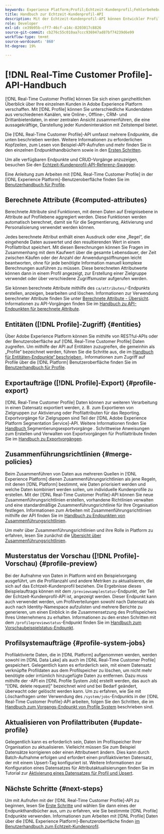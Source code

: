 ```yaml
---
keywords: Experience Platform;Profil;Echtzeit-Kundenprofil;Fehlerbehebung;API;Einheitliches Profil;Einheitliches Profil;Profil;rtcp;Profil aktivieren;Profil aktivieren
title: Handbuch zur Echtzeit-Kundenprofil-API
description: Mit der Echtzeit-Kundenprofil-API können Entwickler Profildaten untersuchen und mit ihnen arbeiten, einschließlich Profilen anzeigen, Zusammenführungsrichtlinien erstellen und aktualisieren, Profildaten exportieren oder als Beispiel verwenden und Profildaten löschen, die nicht mehr erforderlich sind oder irrtümlich hinzugefügt wurden. In diesem Handbuch erfahren Sie, wie Sie wichtige Vorgänge mit der API durchführen.
role: Developer
exl-id: ce39b95b-cff7-46cf-a14c-8203017c8826
source-git-commit: cb276c55c010aa7ccc936947ad87bf74239d6e99
workflow-type: tm+mt
source-wordcount: '860'
ht-degree: 19%

---
```


# [!DNL Real-Time Customer Profile]-API-Handbuch

[!DNL Real-Time Customer Profile] können Sie sich einen ganzheitlichen Überblick über Ihre einzelnen Kunden in Adobe Experience Platform verschaffen. Mit [!DNL Profile] können Sie unterschiedliche Kundendaten aus verschiedenen Kanälen, wie Online-, Offline-, CRM- und Drittanbieterdaten, in einer zentralen Ansicht zusammenführen, die eine aussagekräftige, Darstellung jeder Kundeninteraktion mit Zeitstempel bietet.

Die [!DNL Real-Time Customer Profile]-API umfasst mehrere Endpunkte, die unten beschrieben werden. Weitere Informationen zu erforderlichen Kopfzeilen, zum Lesen von Beispiel-API-Aufrufen und mehr finden Sie in den einzelnen Endpunkthandbüchern sowie in den [Ersten Schritten](getting-started.md).

Um alle verfügbaren Endpunkte und CRUD-Vorgänge anzuzeigen, besuchen Sie den [Echtzeit-Kundenprofil-API-Referenz-Swagger](https://www.adobe.com/go/profile-apis-en).

Eine Anleitung zum Arbeiten mit [!DNL Real-Time Customer Profile] in der [!DNL Experience Platform]-Benutzeroberfläche finden Sie im [Benutzerhandbuch für Profile](../ui/user-guide.md).

## Berechnete Attribute {#computed-attributes}

Berechnete Attribute sind Funktionen, mit denen Daten auf Ereignisebene in Attribute auf Profilebene aggregiert werden. Diese Funktionen werden automatisch berechnet, damit sie für die Segmentierung, Aktivierung und Personalisierung verwendet werden können.

Jedes berechnete Attribut enthält einen Ausdruck oder eine „Regel“, die eingehende Daten auswertet und den resultierenden Wert in einem Profilattribut speichert. Mit diesen Berechnungen können Sie Fragen im Zusammenhang mit dem Kaufwert über die gesamte Lebensdauer, der Zeit zwischen Käufen oder der Anzahl der Anwendungsöffnungen leicht beantworten, ohne für jede benötigte Information manuell komplexe Berechnungen ausführen zu müssen. Diese berechneten Attributwerte können dann in einem Profil angezeigt, zur Erstellung einer Zielgruppe verwendet oder über verschiedene Zugriffsmuster aufgerufen werden.

Sie können berechnete Attribute mithilfe des `ca/attributes/`-Endpunkts erstellen, anzeigen, bearbeiten und löschen. Informationen zur Verwendung berechneter Attribute finden Sie unter [Berechnete Attribute - Übersicht](../computed-attributes/overview.md). Informationen zu API-Vorgängen finden Sie im [Handbuch zu API-Endpunkten für berechnete Attribute](../computed-attributes/api.md).

## Entitäten ([!DNL Profile]-Zugriff) {#entities}

Über Adobe Experience Platform können Sie mithilfe von RESTful-APIs oder der Benutzeroberfläche auf [!DNL Real-Time Customer Profile] Daten zugreifen. Um mithilfe der API auf Entitäten zuzugreifen, die gemeinhin als „Profile“ bezeichnet werden, führen Sie die Schritte aus, die im [Handbuch für Entitäten-Endpunkte“ beschrieben ](entities.md). Informationen zum Zugriff auf Profile über die [!DNL Platform] Benutzeroberfläche finden Sie im [Benutzerhandbuch für Profile](../ui/user-guide.md).

## Exportaufträge ([!DNL Profile]-Export) {#profile-export}

[!DNL Real-Time Customer Profile] Daten können zur weiteren Verarbeitung in einen Datensatz exportiert werden, z. B. zum Exportieren von Zielgruppen zur Aktivierung oder Profilattributen für das Reporting. Exportvorgänge für Zielgruppen sind Teil der [!DNL Adobe Experience Platform Segmentation Service]-API. Weitere Informationen finden Sie [ Handbuch ](../../profile/api/export-jobs.md) Segmentierungsexportvorgänge . Schrittweise Anweisungen zum Erstellen und Verwalten von Exportvorgängen für Profilattribute finden Sie im [Handbuch zu Exportvorgängen](export-jobs.md).

## Zusammenführungsrichtlinien {#merge-policies}

Beim Zusammenführen von Daten aus mehreren Quellen in [!DNL Experience Platform] dienen Zusammenführungsrichtlinien als jene Regeln, mit denen [!DNL Platform] bestimmt, wie Daten priorisiert werden und welche Daten kombiniert werden sollen, um individuelle Kundenprofile zu erstellen. Mit der [!DNL Real-Time Customer Profile]-API können Sie neue Zusammenführungsrichtlinien erstellen, vorhandene Richtlinien verwalten und eine standardmäßige Zusammenführungsrichtlinie für Ihre Organisation festlegen. Informationen zum Arbeiten mit Zusammenführungsrichtlinien mithilfe der API finden Sie im [Handbuch zu Endpunkten von Zusammenführungsrichtlinien](merge-policies.md).

Um mehr über Zusammenführungsrichtlinien und ihre Rolle in Platform zu erfahren, lesen Sie zunächst die [Übersicht über Zusammenführungsrichtlinien](../merge-policies/overview.md).

## Musterstatus der Vorschau ([!DNL Profile]-Vorschau) {#profile-preview}

Bei der Aufnahme von Daten in Platform wird ein Beispielvorgang ausgeführt, um die Profilanzahl und andere Metriken zu aktualisieren, die sich auf das Echtzeit-Kundenprofil beziehen. Die Ergebnisse dieses Beispielauftrags können mit dem `/previewsamplestatus`-Endpunkt, der Teil der Echtzeit-Kundenprofil-API ist, angezeigt werden. Dieser Endpunkt kann auch verwendet werden, um Profilverteilungen sowohl nach Datensatz als auch nach Identity-Namespace aufzulisten und mehrere Berichte zu generieren, um einen Einblick in die Zusammensetzung des Profilspeichers Ihres Unternehmens zu erhalten.  Informationen zu den ersten Schritten mit dem `/profilepreviewstatus`-Endpunkt finden Sie im [Handbuch zum Vorschaubeispielstatus-Endpunkt](preview-sample-status.md).

## Profilsystemaufträge {#profile-system-jobs}

Profilaktivierte Daten, die in [!DNL Platform] aufgenommen werden, werden sowohl im [!DNL Data Lake] als auch im [!DNL Real-Time Customer Profile] gespeichert. Gelegentlich kann es erforderlich sein, mit einem Datensatz verknüpfte Profildaten aus dem Profilspeicher zu löschen, um nicht mehr benötigte oder irrtümlich hinzugefügte Daten zu entfernen. Dazu muss mithilfe der -API ein [!DNL Profile System Job] erstellt werden, das auch als &quot;[!DNL delete request]&quot; bezeichnet wird und bei Bedarf geändert, überwacht oder gelöscht werden kann. Um zu erfahren, wie Sie mit Löschanfragen unter Verwendung des `/system/jobs`-Endpunkts in der [!DNL Real-Time Customer Profile]-API arbeiten, folgen Sie den Schritten, die im [Handbuch zum Vorgangs-Endpunkt von Profile System](profile-system-jobs.md) beschrieben sind.

## Aktualisieren von Profilattributen {#update-profile}

Gelegentlich kann es erforderlich sein, Daten im Profilspeicher Ihrer Organisation zu aktualisieren. Vielleicht müssen Sie zum Beispiel Datensätze korrigieren oder einen Attributwert ändern. Dies kann durch Batch-Aufnahme erfolgen und erfordert einen profilaktivierten Datensatz, der mit einem Upsert-Tag konfiguriert ist. Weitere Informationen zur Konfiguration eines Datensatzes für Attributaktualisierungen finden Sie im Tutorial zur [Aktivierung eines Datensatzes für Profil und Upsert](../../catalog/datasets/enable-upsert.md).

## Nächste Schritte {#next-steps}

Um mit Aufrufen mit der [!DNL Real-Time Customer Profile]-API zu beginnen, lesen Sie [Erste Schritte](getting-started.md) und wählen Sie dann eines der Endpunkthandbücher aus, um zu erfahren, wie Sie bestimmte [!DNL Profile] Endpunkte verwenden. Informationen zum Arbeiten mit [!DNL Profile] Daten über die [!DNL Experience Platform]-Benutzeroberfläche finden [ im Benutzerhandbuch zum Echtzeit-Kundenprofil](../ui/user-guide.md).
